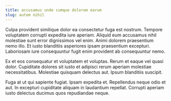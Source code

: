 ```yaml
---
title: accusamus unde cumque dolorem earum
slug: autem nihil
---
```


Culpa provident similique dolor ea consectetur fuga est nostrum. Tempore voluptatem corrupti expedita iure aperiam. Aliquid eum accusamus nihil molestiae sunt error dignissimos vel enim. Animi dolorem praesentium nemo illo. Et iusto blanditiis asperiores ipsam praesentium excepturi. Laboriosam iure consequuntur fugit enim provident ab consequuntur nemo.

Ex et eos consequatur et voluptatem et voluptas. Rerum et eaque vel quasi dolor. Cupiditate dolores sit iusto et adipisci rerum aperiam molestiae necessitatibus. Molestiae quisquam delectus aut. Ipsum blanditiis suscipit.

Fuga at ut qui sapiente fugiat. Ipsam expedita et. Repellendus neque odio et aut. In excepturi cupiditate aliquam in laudantium repellat. Corrupti aperiam iusto delectus ducimus quos repudiandae neque.
